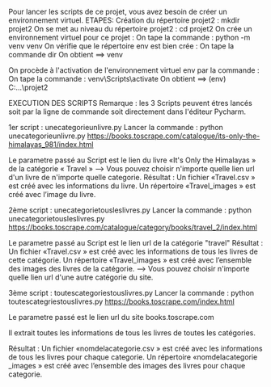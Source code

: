 
Pour lancer les scripts de ce projet, vous avez besoin de créer un environnement virtuel.
ETAPES: 
Création du répertoire projet2 : mkdir projet2
On se met au niveau du répertoire projet2 : cd projet2
On crée un environnement virtuel pour ce projet : 
On tape la commande : python -m venv venv
On vérifie que le répertoire env est bien crée : 
On tape la commande dir 
On obtient  ==> venv

On procède à l'activation de l'environnement virtuel env par la commande :
On tape la commande : venv\Scripts\activate
On obtient  ==> (env) C:\...\projet2

EXECUTION DES SCRIPTS
Remarque : 
les 3 Scripts peuvent étres lancés soit par la ligne de commande soit directement dans l'éditeur Pycharm.

1er script : unecategorieunlivre.py 
Lancer la commande : 
python unecategorieunlivre.py https://books.toscrape.com/catalogue/its-only-the-himalayas_981/index.html

Le parametre passé au Script est le lien du livre «It's Only the Himalayas » de la catégorie « Travel »
--> Vous pouvez choisir n'importe quelle lien url d'un livre de n'importe quelle categorie.
Résultat :
Un fichier «Travel.csv » est créé avec les informations du livre.
Un répertoire «Travel_images » est créé avec l’image du livre.
 
2ème script : unecategorietousleslivres.py
Lancer la commande : 
python unecategorietousleslivres.py https://books.toscrape.com/catalogue/category/books/travel_2/index.html

Le parametre passé au Script est le lien url de la catégorie "travel"
Résultat :
Un fichier «Travel.csv » est créé avec les informations de tous les livres de cette catégorie.
Un répertoire «Travel_images » est créé avec l’ensemble des images des livres de la catégorie.
--> Vous pouvez choisir n'importe quelle lien url d'une autre catégorie du site.
 
3ème script : toutescategoriestouslivres.py
Lancer la commande : 
python toutescategriestouslivres.py https://books.toscrape.com/index.html

Le parametre passé est le lien url du site books.toscrape.com

Il extrait toutes les informations de tous les livres de toutes les catégories. 

Résultat :
Un fichier «nomdelacategorie.csv » est créé avec les informations de tous les livres pour chaque categorie.
Un répertoire «nomdelacategorie _images » est créé avec l’ensemble des images des livres pour chaque categorie.
